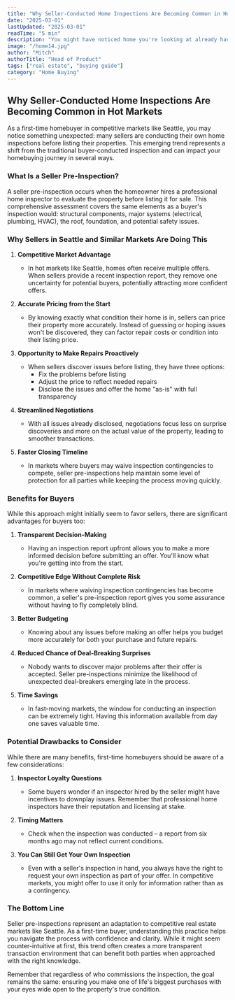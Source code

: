 ```yaml
---
title: "Why Seller-Conducted Home Inspections Are Becoming Common in Hot Markets"
date: "2025-03-01"
lastUpdated: "2025-03-01"
readTime: "5 min"
description: "You might have noticed home you're looking at already have an inspection done."
image: "/home14.jpg"
author: "Mitch"
authorTitle: "Head of Product"
tags: ["real estate", "buying guide"]
category: "Home Buying"
---
```


## Why Seller-Conducted Home Inspections Are Becoming Common in Hot Markets

As a first-time homebuyer in competitive markets like Seattle, you may notice something unexpected: many sellers are conducting their own home inspections before listing their properties. This emerging trend represents a shift from the traditional buyer-conducted inspection and can impact your homebuying journey in several ways.

### What Is a Seller Pre-Inspection?

A seller pre-inspection occurs when the homeowner hires a professional home inspector to evaluate the property before listing it for sale. This comprehensive assessment covers the same elements as a buyer's inspection would: structural components, major systems (electrical, plumbing, HVAC), the roof, foundation, and potential safety issues.

### Why Sellers in Seattle and Similar Markets Are Doing This

1.  **Competitive Market Advantage**
    * In hot markets like Seattle, homes often receive multiple offers. When sellers provide a recent inspection report, they remove one uncertainty for potential buyers, potentially attracting more confident offers.

2.  **Accurate Pricing from the Start**
    * By knowing exactly what condition their home is in, sellers can price their property more accurately. Instead of guessing or hoping issues won't be discovered, they can factor repair costs or condition into their listing price.

3.  **Opportunity to Make Repairs Proactively**
    * When sellers discover issues before listing, they have three options:
        * Fix the problems before listing
        * Adjust the price to reflect needed repairs
        * Disclose the issues and offer the home "as-is" with full transparency

4.  **Streamlined Negotiations**
    * With all issues already disclosed, negotiations focus less on surprise discoveries and more on the actual value of the property, leading to smoother transactions.

5.  **Faster Closing Timeline**
    * In markets where buyers may waive inspection contingencies to compete, seller pre-inspections help maintain some level of protection for all parties while keeping the process moving quickly.

### Benefits for Buyers

While this approach might initially seem to favor sellers, there are significant advantages for buyers too:

1.  **Transparent Decision-Making**
    * Having an inspection report upfront allows you to make a more informed decision before submitting an offer. You'll know what you're getting into from the start.

2.  **Competitive Edge Without Complete Risk**
    * In markets where waiving inspection contingencies has become common, a seller's pre-inspection report gives you some assurance without having to fly completely blind.

3.  **Better Budgeting**
    * Knowing about any issues before making an offer helps you budget more accurately for both your purchase and future repairs.

4.  **Reduced Chance of Deal-Breaking Surprises**
    * Nobody wants to discover major problems after their offer is accepted. Seller pre-inspections minimize the likelihood of unexpected deal-breakers emerging late in the process.

5.  **Time Savings**
    * In fast-moving markets, the window for conducting an inspection can be extremely tight. Having this information available from day one saves valuable time.

### Potential Drawbacks to Consider

While there are many benefits, first-time homebuyers should be aware of a few considerations:

1.  **Inspector Loyalty Questions**
    * Some buyers wonder if an inspector hired by the seller might have incentives to downplay issues. Remember that professional home inspectors have their reputation and licensing at stake.

2.  **Timing Matters**
    * Check when the inspection was conducted – a report from six months ago may not reflect current conditions.

3.  **You Can Still Get Your Own Inspection**
    * Even with a seller's inspection in hand, you always have the right to request your own inspection as part of your offer. In competitive markets, you might offer to use it only for information rather than as a contingency.

### The Bottom Line

Seller pre-inspections represent an adaptation to competitive real estate markets like Seattle. As a first-time buyer, understanding this practice helps you navigate the process with confidence and clarity. While it might seem counter-intuitive at first, this trend often creates a more transparent transaction environment that can benefit both parties when approached with the right knowledge.

Remember that regardless of who commissions the inspection, the goal remains the same: ensuring you make one of life's biggest purchases with your eyes wide open to the property's true condition.